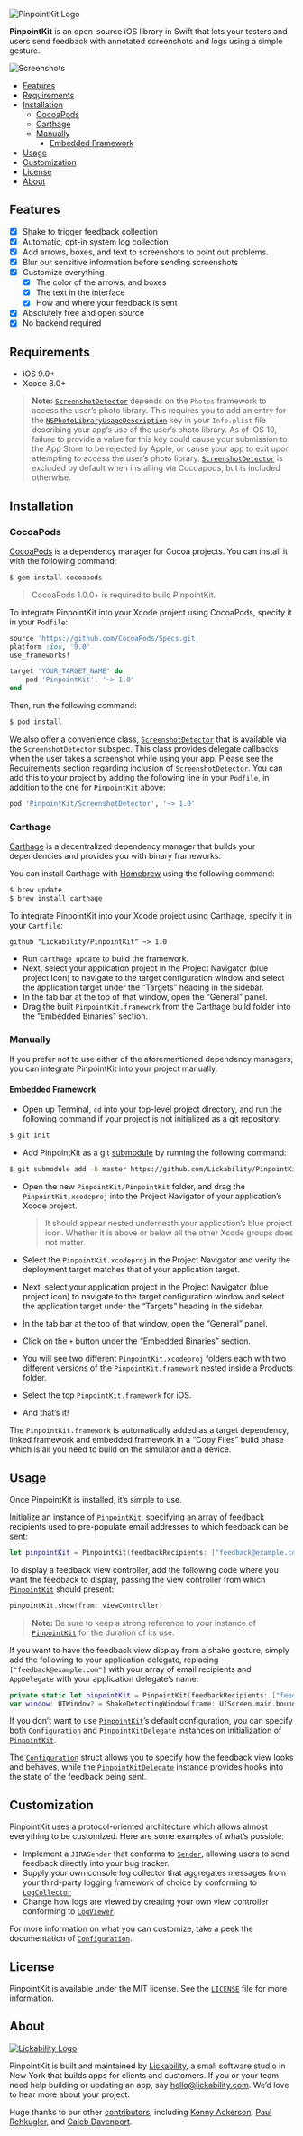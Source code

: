 ![PinpointKit Logo](Assets/logo.png)

**PinpointKit** is an open-source iOS library in Swift that lets your testers and users send feedback with annotated screenshots and logs using a simple gesture.

![Screenshots](Assets/screenshots.png)

<!-- TOC depthFrom:2 depthTo:6 withLinks:1 updateOnSave:1 orderedList:0 -->

- [Features](#features)
- [Requirements](#requirements)
- [Installation](#installation)
	- [CocoaPods](#cocoapods)
	- [Carthage](#carthage)
	- [Manually](#manually)
		- [Embedded Framework](#embedded-framework)
- [Usage](#usage)
- [Customization](#customization)
- [License](#license)
- [About](#about)

<!-- /TOC -->

## Features

- [x] Shake to trigger feedback collection
- [x] Automatic, opt-in system log collection
- [x] Add arrows, boxes, and text to screenshots to point out problems.
- [x] Blur our sensitive information before sending screenshots
- [x] Customize everything
	- [x] The color of the arrows, and boxes
	- [x] The text in the interface
	- [x] How and where your feedback is sent
- [x] Absolutely free and open source
- [x] No backend required

## Requirements

* iOS 9.0+
* Xcode 8.0+

> **Note:** [`ScreenshotDetector`](https://github.com/Lickability/PinpointKit/blob/master/PinpointKit/PinpointKit/Sources/ScreenshotDetector/ScreenshotDetector.swift) depends on the `Photos` framework to access the user’s photo library. This requires you to add an entry for the [`NSPhotoLibraryUsageDescription`](https://developer.apple.com/library/content/documentation/General/Reference/InfoPlistKeyReference/Articles/CocoaKeys.html#//apple_ref/doc/uid/TP40009251-SW17) key in your `Info.plist` file describing your app’s use of the user’s photo library. As of iOS 10, failure to provide a value for this key could cause your submission to the App Store to be rejected by Apple, or cause your app to exit upon attempting to access the user’s photo library. [`ScreenshotDetector`](https://github.com/Lickability/PinpointKit/blob/master/PinpointKit/PinpointKit/Sources/ScreenshotDetector/ScreenshotDetector.swift) is excluded by default when installing via Cocoapods, but is included otherwise.

## Installation

### CocoaPods

[CocoaPods](http://cocoapods.org) is a dependency manager for Cocoa projects. You can install it with the following command:

```bash
$ gem install cocoapods
```

> CocoaPods 1.0.0+ is required to build PinpointKit.

To integrate PinpointKit into your Xcode project using CocoaPods, specify it in your `Podfile`:

```ruby
source 'https://github.com/CocoaPods/Specs.git'
platform :ios, '9.0'
use_frameworks!

target 'YOUR_TARGET_NAME' do
    pod 'PinpointKit', '~> 1.0'
end

```

Then, run the following command:

```bash
$ pod install
```

We also offer a convenience class, [`ScreenshotDetector`](https://github.com/Lickability/PinpointKit/blob/master/PinpointKit/PinpointKit/Sources/ScreenshotDetector/ScreenshotDetector.swift) that is available via the `ScreenshotDetector` subspec. This class provides delegate callbacks when the user takes a screenshot while using your app. Please see the [Requirements](#requirements) section regarding inclusion of [`ScreenshotDetector`](https://github.com/Lickability/PinpointKit/blob/master/PinpointKit/PinpointKit/Sources/ScreenshotDetector/ScreenshotDetector.swift). You can add this to your project by adding the following line in your `Podfile`, in addition to the one for `PinpointKit` above:

```ruby
pod 'PinpointKit/ScreenshotDetector', '~> 1.0'
```

### Carthage

[Carthage](https://github.com/Carthage/Carthage) is a decentralized dependency manager that builds your dependencies and provides you with binary frameworks.

You can install Carthage with [Homebrew](http://brew.sh/) using the following command:

```bash
$ brew update
$ brew install carthage
```

To integrate PinpointKit into your Xcode project using Carthage, specify it in your `Cartfile`:

```ogdl
github "Lickability/PinpointKit" ~> 1.0
```

- Run `carthage update` to build the framework.
- Next, select your application project in the Project Navigator (blue project icon) to navigate to the target configuration window and select the application target under the “Targets” heading in the sidebar.
- In the tab bar at the top of that window, open the “General” panel.
- Drag the built `PinpointKit.framework` from the Carthage build folder into the “Embedded Binaries” section.

### Manually

If you prefer not to use either of the aforementioned dependency managers, you can integrate PinpointKit into your project manually.

#### Embedded Framework

- Open up Terminal, `cd` into your top-level project directory, and run the following command if your project is not initialized as a git repository:

```bash
$ git init
```

- Add PinpointKit as a git [submodule](http://git-scm.com/docs/git-submodule) by running the following command:

```bash
$ git submodule add -b master https://github.com/Lickability/PinpointKit.git
```

- Open the new `PinpointKit/PinpointKit` folder, and drag the `PinpointKit.xcodeproj` into the Project Navigator of your application’s Xcode project.

    > It should appear nested underneath your application’s blue project icon. Whether it is above or below all the other Xcode groups does not matter.

- Select the `PinpointKit.xcodeproj` in the Project Navigator and verify the deployment target matches that of your application target.
- Next, select your application project in the Project Navigator (blue project icon) to navigate to the target configuration window and select the application target under the “Targets” heading in the sidebar.
- In the tab bar at the top of that window, open the “General” panel.
- Click on the `+` button under the “Embedded Binaries” section.    
- You will see two different `PinpointKit.xcodeproj` folders each with two different versions of the `PinpointKit.framework` nested inside a Products folder.
- Select the top `PinpointKit.framework` for iOS.

- And that’s it!

The `PinpointKit.framework` is automatically added as a target dependency, linked framework and embedded framework in a “Copy Files” build phase which is all you need to build on the simulator and a device.

## Usage

Once PinpointKit is installed, it’s simple to use.

Initialize an instance of [`PinpointKit`](https://github.com/Lickability/PinpointKit/blob/master/PinpointKit/PinpointKit/Sources/Core/PinpointKit.swift), specifying an array of feedback recipients used to pre-populate email addresses to which feedback can be sent:

```swift
let pinpointKit = PinpointKit(feedbackRecipients: ["feedback@example.com"])
```

To display a feedback view controller, add the following code where you want the feedback to display, passing the view controller from which [`PinpointKit`](https://github.com/Lickability/PinpointKit/blob/master/PinpointKit/PinpointKit/Sources/Core/PinpointKit.swift) should present:

```swift
pinpointKit.show(from: viewController)
```
> **Note:** Be sure to keep a strong reference to your instance of [`PinpointKit`](https://github.com/Lickability/PinpointKit/blob/master/PinpointKit/PinpointKit/Sources/Core/PinpointKit.swift) for the duration of its use.

If you want to have the feedback view display from a shake gesture, simply add the following to your application delegate, replacing `["feedback@example.com"]` with your array of email recipients and `AppDelegate` with your application delegate’s name:

```swift
private static let pinpointKit = PinpointKit(feedbackRecipients: ["feedback@example.com"])
var window: UIWindow? = ShakeDetectingWindow(frame: UIScreen.main.bounds, delegate: AppDelegate.pinpointKit)
```

If you don’t want to use [`PinpointKit`](https://github.com/Lickability/PinpointKit/blob/master/PinpointKit/PinpointKit/Sources/Core/PinpointKit.swift)’s default configuration, you can specify both [`Configuration`](https://github.com/Lickability/PinpointKit/blob/master/PinpointKit/PinpointKit/Sources/Core/Configuration.swift) and [`PinpointKitDelegate`](https://github.com/Lickability/PinpointKit/blob/master/PinpointKit/PinpointKit/Sources/Core/PinpointKit.swift) instances on initialization of [`PinpointKit`](https://github.com/Lickability/PinpointKit/blob/master/PinpointKit/PinpointKit/Sources/Core/PinpointKit.swift).

The [`Configuration`](https://github.com/Lickability/PinpointKit/blob/master/PinpointKit/PinpointKit/Sources/Core/Configuration.swift) struct allows you to specify how the feedback view looks and behaves, while the [`PinpointKitDelegate`](https://github.com/Lickability/PinpointKit/blob/master/PinpointKit/PinpointKit/Sources/Core/PinpointKit.swift) instance provides hooks into the state of the feedback being sent.

## Customization

PinpointKit uses a protocol-oriented architecture which allows almost everything to be customized. Here are some examples of what’s possible:

* Implement a `JIRASender` that conforms to [`Sender`](https://github.com/Lickability/PinpointKit/blob/master/PinpointKit/PinpointKit/Sources/Core/Sender.swift), allowing users to send feedback directly into your bug tracker.
* Supply your own console log collector that aggregates messages from your third-party logging framework of choice by conforming to [`LogCollector`](https://github.com/Lickability/PinpointKit/blob/master/PinpointKit/PinpointKit/Sources/Core/LogCollector.swift)
* Change how logs are viewed by creating your own view controller conforming to [`LogViewer`](https://github.com/Lickability/PinpointKit/blob/master/PinpointKit/PinpointKit/Sources/Core/LogViewer.swift).

For more information on what you can customize, take a peek the documentation of [`Configuration`](https://github.com/Lickability/PinpointKit/blob/master/PinpointKit/PinpointKit/Sources/Core/Configuration.swift).

## License

PinpointKit is available under the MIT license. See the [`LICENSE`](LICENSE) file for more information.

## About

[![Lickability Logo](Assets/lickability-logo.png)](http://lickability.com)

PinpointKit is built and maintained by [Lickability](http://lickability.com), a small software studio in New York that builds apps for clients and customers. If you or your team need help building or updating an app, say [hello@lickability.com](mailto:hello@lickability.com). We’d love to hear more about your project.

Huge thanks to our other [contributors](https://github.com/Lickability/PinpointKit/graphs/contributors), including [Kenny Ackerson](https://twitter.com/pearapps), [Paul Rehkugler](https://twitter.com/paulrehkugler), and [Caleb Davenport](https://twitter.com/calebd).
